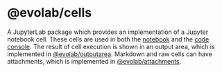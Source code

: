 # @evolab/cells

A JupyterLab package which provides an implementation of a Jupyter notebook cell.
These cells are used in both the [notebook](../notebook) and the [code console](../console).
The result of cell execution is shown in an output area,
which is implemented in [@evolab/outputarea](../outputarea).
Markdown and raw cells can have attachments,
which is implemented in [@evolab/attachments](../attachments).
